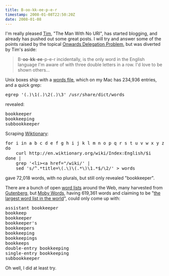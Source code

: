 ```yaml
---
title: B-oo-kk-ee-p-e-r
timestamp: 2008-01-08T22:50:20Z
date: 2008-01-08
---
```


<p>I'm really pleased <a href="http://san1t1.blogspot.com/2008/01/onwards-delegation-problem.html">Tim</a>,  "The Man With No URI", has started blogging, and already has pushed out some great posts. I will try and answer some of the points raised by the  topical <a href="http://san1t1.blogspot.com/2008/01/onwards-delegation-problem.html">Onwards Delegation Problem</a>, but was diverted by Tim's aside:</p>
<blockquote>B-<strong>oo</strong>-<strong>kk</strong>-<strong>ee</strong>-p-e-r incidentally, is the only word in the English language I'm aware of with three double letters in a row. I'd love to be shown others…</blockquote><p>Unix boxes ship with a <a href="http://en.wikipedia.org/wiki/Words_(Unix)">words file</a>, which on my Mac has 234,936 entries, and a quick grep:</p>
<pre class="code">egrep '(.)\1(.)\2(.)\3' /usr/share/dict/words</pre><p>revealed:</p><pre class="code">bookkeeper
bookkeeping
subbookkeeper</pre><p>Scraping <a href="http://en.wiktionary.org/wiki/Index:English">Wiktionary</a>:</p>
<pre>for i in a b c d e f g h i j k l m n o p q r s t u v w x y z
do
    curl http://en.wiktionary.org/wiki/Index:English/$i
done |
    grep '&lt;li&gt;&lt;a href="/wiki/' |
    sed 's/^.*title=\(.\)\(.*\)\1.*$/\2/' &gt; words
</pre>
<p>gave 72,018 words, with no plurals, but still only revealed "bookkeeper".</p><p>There are a bunch of open <a href="http://wordlist.sourceforge.net/">word lists</a> around the Web, many harvested from <a href="http://a-z-dictionaries.com/Open_Source_Dictionary_Gutenberg.html">Gutenberg</a>, but <a href="http://www.dcs.shef.ac.uk/research/ilash/Moby/mwords.html">Moby Words</a>, having 619,361 words and claiming to be "<a href="http://www.dcs.shef.ac.uk/research/ilash/Moby/">the largest word list in the world</a>", could only come up with:</p><pre>assistant bookkeeper
bookkeep
bookkeeper
bookkeeper's
bookkeepers
bookkeeping
bookkeepings
bookkeeps
double-entry bookkeeping
single-entry bookkeeping
subbookkeeper</pre>
<p>Oh well, I did at least try.</p>

